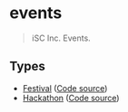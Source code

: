 # events

  > iSC Inc. Events.

## Types

* [Festival](https://iscinc.github.io/festival/) ([Code source](https://github.com/iSCInc/festival))
* [Hackathon](https://iscinc.github.io/hack/) ([Code source](https://github.com/iSCInc/hack))

